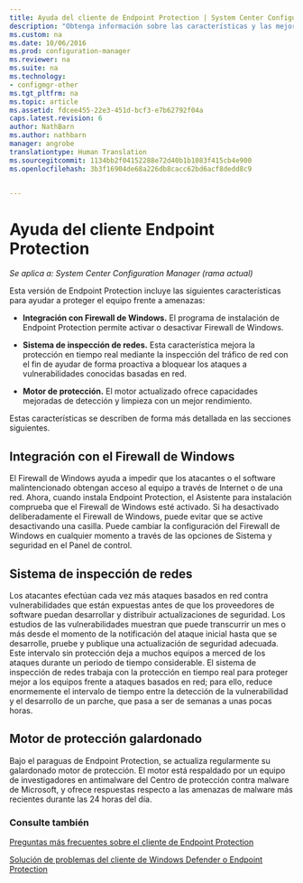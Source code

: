 ```yaml
---
title: Ayuda del cliente de Endpoint Protection | System Center Configuration Manager
description: "Obtenga información sobre las características y las mejoras de Endpoint Protection que ayudan a proteger el equipo frente a amenazas."
ms.custom: na
ms.date: 10/06/2016
ms.prod: configuration-manager
ms.reviewer: na
ms.suite: na
ms.technology:
- configmgr-other
ms.tgt_pltfrm: na
ms.topic: article
ms.assetid: fdcee455-22e3-451d-bcf3-e7b62792f04a
caps.latest.revision: 6
author: NathBarn
ms.author: nathbarn
manager: angrobe
translationtype: Human Translation
ms.sourcegitcommit: 1134bb2f04152288e72d40b1b1083f415cb4e900
ms.openlocfilehash: 3b3f16904de68a226db8cacc62bd6acf8dedd8c9


---
```

# <a name="endpoint-protection-client-help"></a>Ayuda del cliente Endpoint Protection

*Se aplica a: System Center Configuration Manager (rama actual)*


Esta versión de Endpoint Protection incluye las siguientes características para ayudar a proteger el equipo frente a amenazas:  

-   **Integración con Firewall de Windows.** El programa de instalación de Endpoint Protection permite activar o desactivar Firewall de Windows.  

-   **Sistema de inspección de redes.** Esta característica mejora la protección en tiempo real mediante la inspección del tráfico de red con el fin de ayudar de forma proactiva a bloquear los ataques a vulnerabilidades conocidas basadas en red.  

-   **Motor de protección.** El motor actualizado ofrece capacidades mejoradas de detección y limpieza con un mejor rendimiento.  

 Estas características se describen de forma más detallada en las secciones siguientes.  

## <a name="windows-firewall-integration"></a>Integración con el Firewall de Windows  
 El Firewall de Windows ayuda a impedir que los atacantes o el software malintencionado obtengan acceso al equipo a través de Internet o de una red. Ahora, cuando instala Endpoint Protection, el Asistente para instalación comprueba que el Firewall de Windows esté activado. Si ha desactivado deliberadamente el Firewall de Windows, puede evitar que se active desactivando una casilla. Puede cambiar la configuración del Firewall de Windows en cualquier momento a través de las opciones de Sistema y seguridad en el Panel de control.  

## <a name="network-inspection-system"></a>Sistema de inspección de redes  
 Los atacantes efectúan cada vez más ataques basados en red contra vulnerabilidades que están expuestas antes de que los proveedores de software puedan desarrollar y distribuir actualizaciones de seguridad. Los estudios de las vulnerabilidades muestran que puede transcurrir un mes o más desde el momento de la notificación del ataque inicial hasta que se desarrolle, pruebe y publique una actualización de seguridad adecuada. Este intervalo sin protección deja a muchos equipos a merced de los ataques durante un periodo de tiempo considerable. El sistema de inspección de redes trabaja con la protección en tiempo real para proteger mejor a los equipos frente a ataques basados en red; para ello, reduce enormemente el intervalo de tiempo entre la detección de la vulnerabilidad y el desarrollo de un parche, que pasa a ser de semanas a unas pocas horas.  

## <a name="award-winning-protection-engine"></a>Motor de protección galardonado  
 Bajo el paraguas de Endpoint Protection, se actualiza regularmente su galardonado motor de protección. El motor está respaldado por un equipo de investigadores en antimalware del Centro de protección contra malware de Microsoft, y ofrece respuestas respecto a las amenazas de malware más recientes durante las 24 horas del día.  

### <a name="see-also"></a>Consulte también  
 [Preguntas más frecuentes sobre el cliente de Endpoint Protection](endpoint-protection-client-faq.md)   

 [Solución de problemas del cliente de Windows Defender o Endpoint Protection](troubleshoot-endpoint-client.md)



<!--HONumber=Nov16_HO1-->


